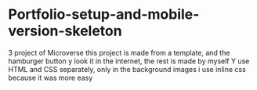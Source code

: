 # Portfolio-setup-and-mobile-version-skeleton
3 project of Microverse 
this project is made from a template, and the hamburger button y look it in the internet, the rest is made by myself
Y use HTML and CSS separately, only in the background images i use inline css because it was more easy 
